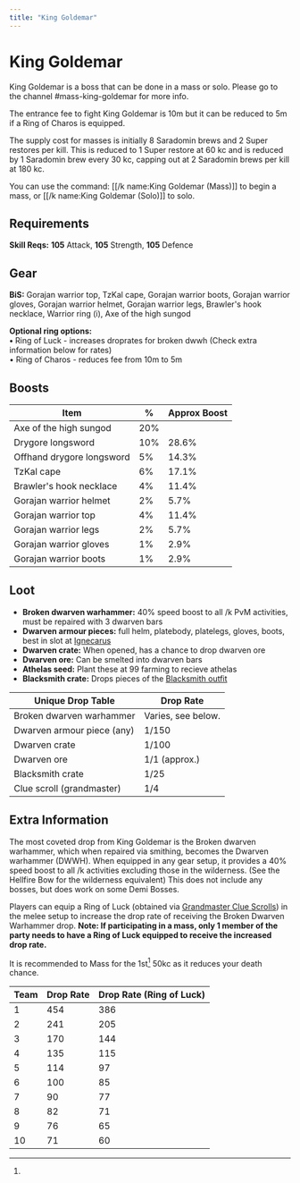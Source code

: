 ```yaml
---
title: "King Goldemar"
---
```


# King Goldemar

King Goldemar is a boss that can be done in a mass or solo. Please go to the channel #mass-king-goldemar for more info.

The entrance fee to fight King Goldemar is 10m but it can be reduced to 5m if a Ring of Charos is equipped.

The supply cost for masses is initially 8 Saradomin brews and 2 Super restores per kill. This is reduced to 1 Super restore at 60 kc and is reduced by 1 Saradomin brew every 30 kc, capping out at 2 Saradomin brews per kill at 180 kc.

You can use the command: [[/k name\:King Goldemar (Mass)]] to begin a mass, or [[/k name\:King Goldemar (Solo)]] to solo.

## Requirements

**Skill Reqs:** **105** Attack, **105** Strength, **105** Defence

## Gear

**BiS:** Gorajan warrior top, TzKal cape, Gorajan warrior boots, Gorajan warrior gloves, Gorajan warrior helmet, Gorajan warrior legs, Brawler's hook necklace, Warrior ring (i), Axe of the high sungod

**Optional ring options:** \
**•** Ring of Luck - increases droprates for broken dwwh (Check extra information below for rates)\
• Ring of Charos - reduces fee from 10m to 5m

## Boosts

| Item                      | %   | Approx Boost |
| ------------------------- | --- | ------------ |
| Axe of the high sungod    | 20% |              |
| Drygore longsword         | 10% | 28.6%        |
| Offhand drygore longsword | 5%  | 14.3%        |
| TzKal cape                | 6%  | 17.1%        |
| Brawler's hook necklace   | 4%  | 11.4%        |
| Gorajan warrior helmet    | 2%  | 5.7%         |
| Gorajan warrior top       | 4%  | 11.4%        |
| Gorajan warrior legs      | 2%  | 5.7%         |
| Gorajan warrior gloves    | 1%  | 2.9%         |
| Gorajan warrior boots     | 1%  | 2.9%         |

## Loot

- **Broken dwarven warhammer:** 40% speed boost to all /k PvM activities, must be repaired with 3 dwarven bars
- **Dwarven armour pieces:** full helm, platebody, platelegs, gloves, boots, best in slot at [Ignecarus](ignecarus.md)
- **Dwarven crate:** When opened, has a chance to drop dwarven ore
- **Dwarven ore:** Can be smelted into dwarven bars
- **Athelas seed:** Plant these at 99 farming to recieve athelas
- **Blacksmith crate:** Drops pieces of the [Blacksmith outfit](/custom-items/equippables#blacksmith-equipment)

| Unique Drop Table          | Drop Rate          |
| -------------------------- | ------------------ |
| Broken dwarven warhammer   | Varies, see below. |
| Dwarven armour piece (any) | 1/150              |
| Dwarven crate              | 1/100              |
| Dwarven ore                | 1/1 (approx.)      |
| Blacksmith crate           | 1/25               |
| Clue scroll (grandmaster)  | 1/4                |

## Extra Information

The most coveted drop from King Goldemar is the Broken dwarven warhammer, which when repaired via smithing, becomes the Dwarven warhammer (DWWH). When equipped in any gear setup, it provides a 40% speed boost to all /k activities excluding those in the wilderness. (See the Hellfire Bow for the wilderness equivalent) This does not include any bosses, but does work on some Demi Bosses.

Players can equip a Ring of Luck (obtained via [Grandmaster Clue Scrolls](/custom-items/grandmaster-clues)) in the melee setup to increase the drop rate of receiving the Broken Dwarven Warhammer drop. **Note: If participating in a mass, only 1 member of the party needs to have a Ring of Luck equipped to receive the increased drop rate.**

It is recommended to Mass for the 1st[^1] 50kc as it reduces your death chance.

| Team | Drop Rate | Drop Rate (Ring of Luck) |
| ---- | --------- | ------------------------ |
| 1    | 454       | 386                      |
| 2    | 241       | 205                      |
| 3    | 170       | 144                      |
| 4    | 135       | 115                      |
| 5    | 114       | 97                       |
| 6    | 100       | 85                       |
| 7    | 90        | 77                       |
| 8    | 82        | 71                       |
| 9    | 76        | 65                       |
| 10   | 71        | 60                       |

[^1]:

[^2]:
